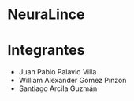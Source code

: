 # NeuraLince

# Integrantes

- Juan Pablo Palavio Villa
- William Alexander Gomez Pinzon
- Santiago Arcila Guzmán
